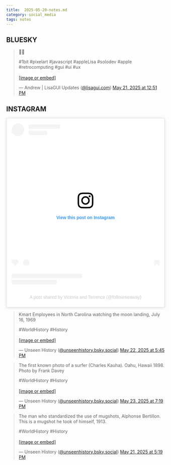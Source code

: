 ```yaml
---
title:  2025-05-20-notes.md
category: social_media
tags: notes
---
```

## BLUESKY
<blockquote class="bluesky-embed" data-bluesky-uri="at://did:plc:6c7u7esym7o7jlljfueczrzg/app.bsky.feed.post/3lpp2q6ssgc2h" data-bluesky-cid="bafyreie4mz2m4bc6pqmd4z3lx3ddm3hj7e5gbo42z2oabmocmkjduud6fi" data-bluesky-embed-color-mode="system"><p lang="en">💛😀

#1bit #pixelart #javascript #appleLisa #solodev #apple #retrocomputing #gui #ui #ux<br><br><a href="https://bsky.app/profile/did:plc:6c7u7esym7o7jlljfueczrzg/post/3lpp2q6ssgc2h?ref_src=embed">[image or embed]</a></p>&mdash; Andrew | LisaGUI Updates (<a href="https://bsky.app/profile/did:plc:6c7u7esym7o7jlljfueczrzg?ref_src=embed">@lisagui.com</a>) <a href="https://bsky.app/profile/did:plc:6c7u7esym7o7jlljfueczrzg/post/3lpp2q6ssgc2h?ref_src=embed">May 21, 2025 at 12:51 PM</a></blockquote><script async src="https://embed.bsky.app/static/embed.js" charset="utf-8"></script>
## INSTAGRAM
<blockquote class="instagram-media" data-instgrm-captioned data-instgrm-permalink="https://www.instagram.com/p/DJ8Aj02IgF0/?utm_source=ig_embed&amp;utm_campaign=loading" data-instgrm-version="14" style=" background:#FFF; border:0; border-radius:3px; box-shadow:0 0 1px 0 rgba(0,0,0,0.5),0 1px 10px 0 rgba(0,0,0,0.15); margin: 1px; max-width:540px; min-width:326px; padding:0; width:99.375%; width:-webkit-calc(100% - 2px); width:calc(100% - 2px);"><div style="padding:16px;"> <a href="https://www.instagram.com/p/DJ8Aj02IgF0/?utm_source=ig_embed&amp;utm_campaign=loading" style=" background:#FFFFFF; line-height:0; padding:0 0; text-align:center; text-decoration:none; width:100%;" target="_blank"> <div style=" display: flex; flex-direction: row; align-items: center;"> <div style="background-color: #F4F4F4; border-radius: 50%; flex-grow: 0; height: 40px; margin-right: 14px; width: 40px;"></div> <div style="display: flex; flex-direction: column; flex-grow: 1; justify-content: center;"> <div style=" background-color: #F4F4F4; border-radius: 4px; flex-grow: 0; height: 14px; margin-bottom: 6px; width: 100px;"></div> <div style=" background-color: #F4F4F4; border-radius: 4px; flex-grow: 0; height: 14px; width: 60px;"></div></div></div><div style="padding: 19% 0;"></div> <div style="display:block; height:50px; margin:0 auto 12px; width:50px;"><svg width="50px" height="50px" viewBox="0 0 60 60" version="1.1" xmlns="https://www.w3.org/2000/svg" xmlns:xlink="https://www.w3.org/1999/xlink"><g stroke="none" stroke-width="1" fill="none" fill-rule="evenodd"><g transform="translate(-511.000000, -20.000000)" fill="#000000"><g><path d="M556.869,30.41 C554.814,30.41 553.148,32.076 553.148,34.131 C553.148,36.186 554.814,37.852 556.869,37.852 C558.924,37.852 560.59,36.186 560.59,34.131 C560.59,32.076 558.924,30.41 556.869,30.41 M541,60.657 C535.114,60.657 530.342,55.887 530.342,50 C530.342,44.114 535.114,39.342 541,39.342 C546.887,39.342 551.658,44.114 551.658,50 C551.658,55.887 546.887,60.657 541,60.657 M541,33.886 C532.1,33.886 524.886,41.1 524.886,50 C524.886,58.899 532.1,66.113 541,66.113 C549.9,66.113 557.115,58.899 557.115,50 C557.115,41.1 549.9,33.886 541,33.886 M565.378,62.101 C565.244,65.022 564.756,66.606 564.346,67.663 C563.803,69.06 563.154,70.057 562.106,71.106 C561.058,72.155 560.06,72.803 558.662,73.347 C557.607,73.757 556.021,74.244 553.102,74.378 C549.944,74.521 548.997,74.552 541,74.552 C533.003,74.552 532.056,74.521 528.898,74.378 C525.979,74.244 524.393,73.757 523.338,73.347 C521.94,72.803 520.942,72.155 519.894,71.106 C518.846,70.057 518.197,69.06 517.654,67.663 C517.244,66.606 516.755,65.022 516.623,62.101 C516.479,58.943 516.448,57.996 516.448,50 C516.448,42.003 516.479,41.056 516.623,37.899 C516.755,34.978 517.244,33.391 517.654,32.338 C518.197,30.938 518.846,29.942 519.894,28.894 C520.942,27.846 521.94,27.196 523.338,26.654 C524.393,26.244 525.979,25.756 528.898,25.623 C532.057,25.479 533.004,25.448 541,25.448 C548.997,25.448 549.943,25.479 553.102,25.623 C556.021,25.756 557.607,26.244 558.662,26.654 C560.06,27.196 561.058,27.846 562.106,28.894 C563.154,29.942 563.803,30.938 564.346,32.338 C564.756,33.391 565.244,34.978 565.378,37.899 C565.522,41.056 565.552,42.003 565.552,50 C565.552,57.996 565.522,58.943 565.378,62.101 M570.82,37.631 C570.674,34.438 570.167,32.258 569.425,30.349 C568.659,28.377 567.633,26.702 565.965,25.035 C564.297,23.368 562.623,22.342 560.652,21.575 C558.743,20.834 556.562,20.326 553.369,20.18 C550.169,20.033 549.148,20 541,20 C532.853,20 531.831,20.033 528.631,20.18 C525.438,20.326 523.257,20.834 521.349,21.575 C519.376,22.342 517.703,23.368 516.035,25.035 C514.368,26.702 513.342,28.377 512.574,30.349 C511.834,32.258 511.326,34.438 511.181,37.631 C511.035,40.831 511,41.851 511,50 C511,58.147 511.035,59.17 511.181,62.369 C511.326,65.562 511.834,67.743 512.574,69.651 C513.342,71.625 514.368,73.296 516.035,74.965 C517.703,76.634 519.376,77.658 521.349,78.425 C523.257,79.167 525.438,79.673 528.631,79.82 C531.831,79.965 532.853,80.001 541,80.001 C549.148,80.001 550.169,79.965 553.369,79.82 C556.562,79.673 558.743,79.167 560.652,78.425 C562.623,77.658 564.297,76.634 565.965,74.965 C567.633,73.296 568.659,71.625 569.425,69.651 C570.167,67.743 570.674,65.562 570.82,62.369 C570.966,59.17 571,58.147 571,50 C571,41.851 570.966,40.831 570.82,37.631"></path></g></g></g></svg></div><div style="padding-top: 8px;"> <div style=" color:#3897f0; font-family:Arial,sans-serif; font-size:14px; font-style:normal; font-weight:550; line-height:18px;">View this post on Instagram</div></div><div style="padding: 12.5% 0;"></div> <div style="display: flex; flex-direction: row; margin-bottom: 14px; align-items: center;"><div> <div style="background-color: #F4F4F4; border-radius: 50%; height: 12.5px; width: 12.5px; transform: translateX(0px) translateY(7px);"></div> <div style="background-color: #F4F4F4; height: 12.5px; transform: rotate(-45deg) translateX(3px) translateY(1px); width: 12.5px; flex-grow: 0; margin-right: 14px; margin-left: 2px;"></div> <div style="background-color: #F4F4F4; border-radius: 50%; height: 12.5px; width: 12.5px; transform: translateX(9px) translateY(-18px);"></div></div><div style="margin-left: 8px;"> <div style=" background-color: #F4F4F4; border-radius: 50%; flex-grow: 0; height: 20px; width: 20px;"></div> <div style=" width: 0; height: 0; border-top: 2px solid transparent; border-left: 6px solid #f4f4f4; border-bottom: 2px solid transparent; transform: translateX(16px) translateY(-4px) rotate(30deg)"></div></div><div style="margin-left: auto;"> <div style=" width: 0px; border-top: 8px solid #F4F4F4; border-right: 8px solid transparent; transform: translateY(16px);"></div> <div style=" background-color: #F4F4F4; flex-grow: 0; height: 12px; width: 16px; transform: translateY(-4px);"></div> <div style=" width: 0; height: 0; border-top: 8px solid #F4F4F4; border-left: 8px solid transparent; transform: translateY(-4px) translateX(8px);"></div></div></div> <div style="display: flex; flex-direction: column; flex-grow: 1; justify-content: center; margin-bottom: 24px;"> <div style=" background-color: #F4F4F4; border-radius: 4px; flex-grow: 0; height: 14px; margin-bottom: 6px; width: 224px;"></div> <div style=" background-color: #F4F4F4; border-radius: 4px; flex-grow: 0; height: 14px; width: 144px;"></div></div></a><p style=" color:#c9c8cd; font-family:Arial,sans-serif; font-size:14px; line-height:17px; margin-bottom:0; margin-top:8px; overflow:hidden; padding:8px 0 7px; text-align:center; text-overflow:ellipsis; white-space:nowrap;"><a href="https://www.instagram.com/p/DJ8Aj02IgF0/?utm_source=ig_embed&amp;utm_campaign=loading" style=" color:#c9c8cd; font-family:Arial,sans-serif; font-size:14px; font-style:normal; font-weight:normal; line-height:17px; text-decoration:none;" target="_blank">A post shared by Victoria and Terrence (@followmeaway)</a></p></div></blockquote>
<script async src="//www.instagram.com/embed.js"></script>
<script async src="https://www.threads.com/embed.js"></script>

<blockquote class="bluesky-embed" data-bluesky-uri="at://did:plc:ttic32t6voewasvslqz6cedm/app.bsky.feed.post/3lps3ms5peg2i" data-bluesky-cid="bafyreigpbg3habzfbny76pf3uxr4a6lhm4rr22ey7putuippnh3i2z4zxq" data-bluesky-embed-color-mode="system"><p lang="">Kmart Employees in North Carolina watching the moon landing, July 16, 1969

#WorldHistory #History<br><br><a href="https://bsky.app/profile/did:plc:ttic32t6voewasvslqz6cedm/post/3lps3ms5peg2i?ref_src=embed">[image or embed]</a></p>&mdash; Unseen History (<a href="https://bsky.app/profile/did:plc:ttic32t6voewasvslqz6cedm?ref_src=embed">@unseenhistory.bsky.social</a>) <a href="https://bsky.app/profile/did:plc:ttic32t6voewasvslqz6cedm/post/3lps3ms5peg2i?ref_src=embed">May 22, 2025 at 5:45 PM</a></blockquote><script async src="https://embed.bsky.app/static/embed.js" charset="utf-8"></script>



<blockquote class="bluesky-embed" data-bluesky-uri="at://did:plc:ttic32t6voewasvslqz6cedm/app.bsky.feed.post/3lpurdw5zvt24" data-bluesky-cid="bafyreihtwidl5usw76fsnigxjwooab6xpgvsaokqfkfhi2hpv2c64sr53i" data-bluesky-embed-color-mode="system"><p lang="">The first known photo of a surfer (Charles Kauha). Oahu, Hawaii 1898. Photo by Frank Davey

#WorldHistory #History<br><br><a href="https://bsky.app/profile/did:plc:ttic32t6voewasvslqz6cedm/post/3lpurdw5zvt24?ref_src=embed">[image or embed]</a></p>&mdash; Unseen History (<a href="https://bsky.app/profile/did:plc:ttic32t6voewasvslqz6cedm?ref_src=embed">@unseenhistory.bsky.social</a>) <a href="https://bsky.app/profile/did:plc:ttic32t6voewasvslqz6cedm/post/3lpurdw5zvt24?ref_src=embed">May 23, 2025 at 7:19 PM</a></blockquote><script async src="https://embed.bsky.app/static/embed.js" charset="utf-8"></script>


<blockquote class="bluesky-embed" data-bluesky-uri="at://did:plc:ttic32t6voewasvslqz6cedm/app.bsky.feed.post/3lppjpce2zq25" data-bluesky-cid="bafyreiflufepka2vxwxkylrw72zxw4q4gyw3o4h5dcl27wibfrlqi2ox7y" data-bluesky-embed-color-mode="system"><p lang="">The man who standardized the use of mugshots, Alphonse Bertillon. This is a mugshot he took of himself, 1913.

#WorldHistory #History<br><br><a href="https://bsky.app/profile/did:plc:ttic32t6voewasvslqz6cedm/post/3lppjpce2zq25?ref_src=embed">[image or embed]</a></p>&mdash; Unseen History (<a href="https://bsky.app/profile/did:plc:ttic32t6voewasvslqz6cedm?ref_src=embed">@unseenhistory.bsky.social</a>) <a href="https://bsky.app/profile/did:plc:ttic32t6voewasvslqz6cedm/post/3lppjpce2zq25?ref_src=embed">May 21, 2025 at 5:19 PM</a></blockquote><script async src="https://embed.bsky.app/static/embed.js" charset="utf-8"></script>